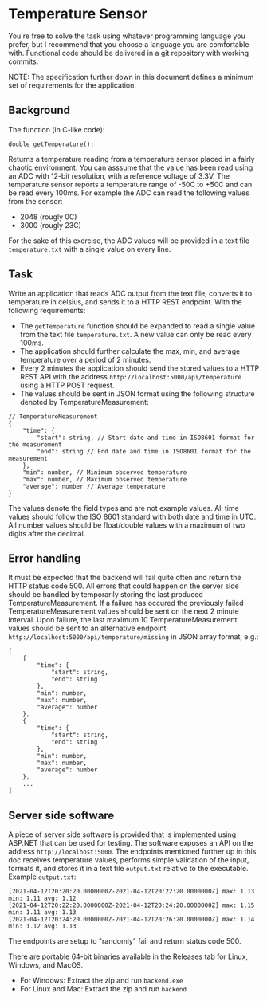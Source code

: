 # Temperature Sensor

You're free to solve the task using whatever programming language you prefer, but I recommend that you choose a language you are comfortable with.
Functional code should be delivered in a git repository with working commits.

NOTE: The specification further down in this document defines a minimum set of requirements for the application.

## Background
The function (in C-like code):
```
double getTemperature();
```
Returns a temperature reading from a temperature sensor placed in a fairly chaotic environment.
You can asssume that the value has been read using an ADC with 12-bit resolution, with a reference voltage of 3.3V.
The temperature sensor reports a temperature range of -50C to +50C and can be read every 100ms.
For example the ADC can read the following values from the sensor:
- 2048 (rougly 0C)
- 3000 (rougly 23C)

For the sake of this exercise, the ADC values will be provided in a text file `temperature.txt` with a single value on every line.

## Task
Write an application that reads ADC output from the text file, converts it to temperature in celsius, and sends it to a HTTP REST endpoint. With the following requirements:

- The `getTemperature` function should be expanded to read a single value from the text file `temperature.txt`.
A new value can only be read every 100ms.
- The application should further calculate the max, min, and average temperature over a period of 2 minutes.
- Every 2 minutes the application should send the stored values to a HTTP REST API with the address `http://localhost:5000/api/temperature` using a HTTP POST request.
- The values should be sent in JSON format using the following structure denoted by TemperatureMeasurement:
```
// TemperatureMeasurement
{
	"time": {
		"start": string, // Start date and time in ISO8601 format for the measurement
		"end": string // End date and time in ISO8601 format for the measurement
	},
	"min": number, // Minimum observed temperature
	"max": number, // Maximum observed temperature
	"average": number // Average temperature
}
```

The values denote the field types and are not example values. All time values should follow the ISO 8601 standard with both date and time in UTC. All number values should be float/double values with a maximum of two digits after the decimal.

## Error handling
It must be expected that the backend will fail quite often and return the HTTP status code 500.
All errors that could happen on the server side should be handled by temporarily storing the last produced TemperatureMeasurement.
If a failure has occured the previously failed TemperatureMeasurement values should be sent on the next 2 minute interval.
Upon failure, the last maximum 10 TemperatureMeasurement values should be sent to an alternative endpoint `http://localhost:5000/api/temperature/missing` in JSON array format, e.g.:
```
[
	{
		"time": {
			"start": string,
			"end": string
		},
		"min": number,
		"max": number,
		"average": number
	},
	{
		"time": {
			"start": string,
			"end": string
		},
		"min": number,
		"max": number,
		"average": number
	},
	...
]
```

## Server side software
A piece of server side software is provided that is implemented using ASP.NET that can be used for testing.
The software exposes an API on the address `http://localhost:5000`.
The endpoints mentioned further up in this doc receives temperature values, performs simple validation of the input, formats it, and stores it in a text file `output.txt` relative to the executable.
Example `output.txt`:
```
[2021-04-12T20:20:20.0000000Z-2021-04-12T20:22:20.0000000Z] max: 1.13 min: 1.11 avg: 1.12
[2021-04-12T20:22:20.0000000Z-2021-04-12T20:24:20.0000000Z] max: 1.15 min: 1.11 avg: 1.13
[2021-04-12T20:24:20.0000000Z-2021-04-12T20:26:20.0000000Z] max: 1.14 min: 1.12 avg: 1.13
```

The endpoints are setup to "randomly" fail and return status code 500.

There are portable 64-bit binaries available in the Releases tab for Linux, Windows, and MacOS.
- For Windows: Extract the zip and run `backend.exe`
- For Linux and Mac: Extract the zip and run `backend`
